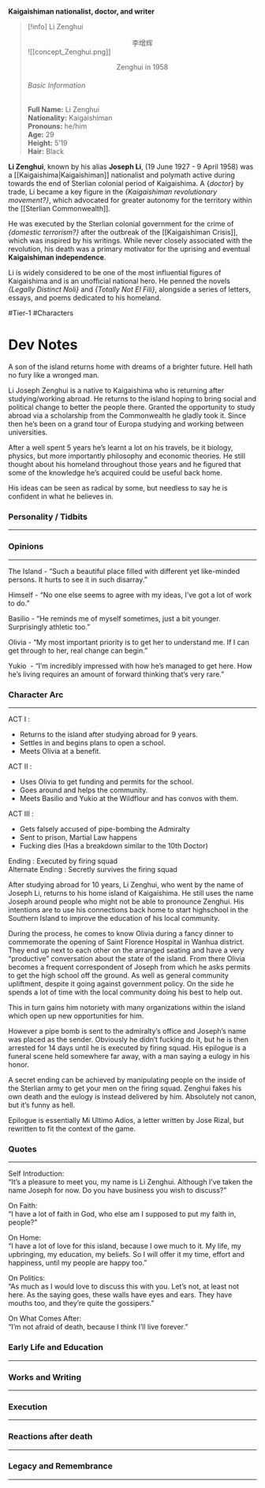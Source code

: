 **Kaigaishiman nationalist, doctor, and writer**

>[!info] Li Zenghui</br><center>李增辉</center>
>![[concept_Zenghui.png]]
><center>Zenghui in 1958</center>
><h6>Basic Information</h6>
><b>Full Name:</b> Li Zenghui</br>
><b>Nationality:</b> Kaigaishiman</br>
><b>Pronouns:</b> he/him</br>
><b>Age:</b> 29</br>
><b>Height:</b> 5’19</br>
><b>Hair:</b> Black


**Li Zenghui**, known by his alias **Joseph Li**, (19 June 1927 - 9 April 1958) was a [[Kaigaishima|Kaigaishiman]] nationalist and polymath active during towards the end of Sterlian colonial period of Kaigaishima. A {*doctor*} by trade, Li became a key figure in the *{Kaigaishiman revolutionary movement?}*, which advocated for greater autonomy for the territory within the [[Sterlian Commonwealth]].

He was executed by the Sterlian colonial government for the crime of *{domestic terrorism?}* after the outbreak of the [[Kaigaishiman Crisis]], which was inspired by his writings. While never closely associated with the revolution, his death was a primary motivator for the uprising and eventual **Kaigaishiman independence**.

Li is widely considered to be one of the most influential figures of Kaigaishima and is an unofficial national hero. He penned the novels *{Legally Distinct Noli}* and *{Totally Not El Fili}*, alongside a series of letters, essays, and poems dedicated to his homeland.

#Tier-1 #Characters 
# Dev Notes

A son of the island returns home with dreams of a brighter future.
Hell hath no fury like a wronged man.  

Li Joseph Zenghui is a native to Kaigaishima who is returning after studying/working abroad. He returns to the island hoping to bring social and political change to better the people there. Granted the opportunity to study abroad via a scholarship from the Commonwealth he gladly took it. Since then he’s been on a grand tour of Europa studying and working between universities.  
  
After a well spent 5 years he’s learnt a lot on his travels, be it biology, physics, but more importantly philosophy and economic theories. He still thought about his homeland throughout those years and he figured that some of the knowledge he’s acquired could be useful back home.  
  
His ideas can be seen as radical by some, but needless to say he is confident in what he believes in.  
  
### Personality / Tidbits 
___
  
  
### Opinions 
---

  
The Island - “Such a beautiful place filled with different yet like-minded persons. It hurts to see it in such disarray.”

  
Himself - “No one else seems to agree with my ideas, I’ve got a lot of work to do.”

  
Basilio - “He reminds me of myself sometimes, just a bit younger. Surprisingly athletic too.”

  
Olivia - “My most important priority is to get her to understand me. If I can get through to her, real change can begin.”

  
Yukio  - “I’m incredibly impressed with how he’s managed to get here. How he’s living requires an amount of forward thinking that’s very rare.”

  
### Character Arc 
---
ACT I :  
- Returns to the island after studying abroad for 9 years.  
- Settles in and begins plans to open a school.  
- Meets Olivia at a benefit.  
  
ACT II :  
- Uses Olivia to get funding and permits for the school.  
- Goes around and helps the community.  
- Meets Basilio and Yukio at the Wildflour and has convos with them.  
  
ACT III :  
- Gets falsely accused of pipe-bombing the Admiralty  
- Sent to prison, Martial Law happens  
- Fucking dies (Has a breakdown similar to the 10th Doctor)  
  
Ending : Executed by firing squad  
Alternate Ending : Secretly survives the firing squad

After studying abroad for 10 years, Li Zenghui, who went by the name of Joseph Li, returns to his home island of Kaigaishima. He still uses the name Joseph around people who might not be able to pronounce Zenghui. His intentions are to use his connections back home to start highschool in the Southern Island to improve the education of his local community.  
  
During the process, he comes to know Olivia during a fancy dinner to commemorate the opening of Saint Florence Hospital in Wanhua district. They end up next to each other on the arranged seating and have a very “productive” conversation about the state of the island. From there Olivia becomes a frequent correspondent of Joseph from which he asks permits to get the high school off the ground. As well as general community upliftment, despite it going against government policy. On the side he spends a lot of time with the local community doing his best to help out.  
  
This in turn gains him notoriety with many organizations within the island which open up new opportunities for him.  
  
However a pipe bomb is sent to the admiralty’s office and Joseph’s name was placed as the sender. Obviously he didn’t fucking do it, but he is then arrested for 14 days until he is executed by firing squad. His epilogue is a funeral scene held somewhere far away, with a man saying a eulogy in his honor.  
  
A secret ending can be achieved by manipulating people on the inside of the Sterlian army to get your men on the firing squad. Zenghui fakes his own death and the eulogy is instead delivered by him. Absolutely not canon, but it’s funny as hell.
  
Epilogue is essentially Mi Ultimo Adios, a letter written by Jose Rizal, but rewritten to fit the context of the game.

### Quotes
---
Self Introduction:  
“It’s a pleasure to meet you, my name is Li Zenghui. Although I’ve taken the name Joseph for now. Do you have business you wish to discuss?”  
  
On Faith:  
“I have a lot of faith in God, who else am I supposed to put my faith in, people?”  
  
On Home:  
“I have a lot of love for this island, because I owe much to it. My life, my upbringing, my education, my beliefs. So I will offer it my time, effort and happiness, until my people are happy too.”  
  
On Politics:  
“As much as I would love to discuss this with you. Let’s not, at least not here. As the saying goes, these walls have eyes and ears. They have mouths too, and they’re quite the gossipers.”

On What Comes After:  
“I’m not afraid of death, because I think I’ll live forever.”
### Early Life and Education
---

### Works and Writing
---


### Execution
---

### Reactions after death
---

### Legacy and Remembrance
---

